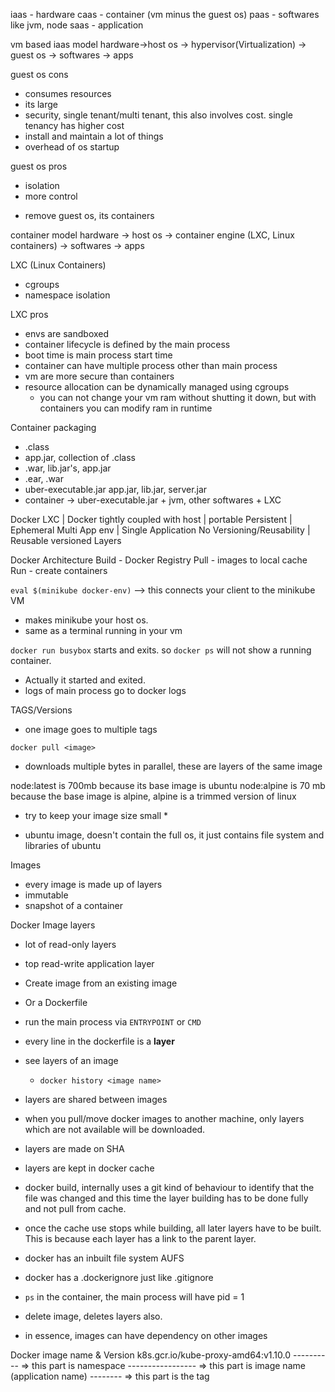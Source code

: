 iaas - hardware
caas - container (vm minus the guest os)
paas - softwares like jvm, node 
saas - application

vm based iaas model
hardware->host os -> hypervisor(Virtualization) -> guest os -> softwares -> apps

guest os cons
- consumes resources
- its large
- security, single tenant/multi tenant, this also involves cost. single tenancy has higher cost
- install and maintain a lot of things
- overhead of os startup

guest os pros
- isolation
- more control

* remove guest os, its containers

container model
hardware -> host os -> container engine (LXC, Linux containers) -> softwares -> apps

LXC (Linux Containers)
- cgroups
- namespace isolation

LXC pros
- envs are sandboxed
- container lifecycle is defined by the main process
- boot time is main process start time
- container can have multiple process other than main process
- vm are more secure than containers
- resource allocation can be dynamically managed using cgroups
    - you can not change your vm ram without shutting it down, but with containers you can modify ram in runtime

Container packaging
- .class
- app.jar, collection of .class
- .war, lib.jar's, app.jar
- .ear, .war
- uber-executable.jar app.jar, lib.jar, server.jar
- container -> uber-executable.jar + jvm, other softwares + LXC


Docker
LXC                         | Docker
tightly coupled with host   | portable
Persistent                  | Ephemeral
Multi App env               | Single Application
No Versioning/Reusability   | Reusable versioned Layers

Docker Architecture
Build - Docker Registry
Pull - images to local cache
Run - create containers

`eval $(minikube docker-env)` --> this connects your client to the minikube VM
- makes minikube your host os. 
- same as a terminal running in your vm

`docker run busybox` starts and exits. so `docker ps` will not show a running container.
- Actually it started and exited.
- logs of main process go to docker logs

TAGS/Versions
- one image goes to multiple tags

`docker pull <image>`
- downloads multiple bytes in parallel, these are layers of the same image

node:latest is 700mb because its base image is ubuntu
node:alpine is 70 mb because the base image is alpine, alpine is a trimmed version of linux
* try to keep your image size small *
- ubuntu image, doesn't contain the full os, it just contains file system and libraries of ubuntu

Images
- every image is made up of layers
- immutable
- snapshot of a container

Docker Image layers
- lot of read-only layers
- top read-write application layer

- Create image from an existing image
- Or a Dockerfile

- run the main process via `ENTRYPOINT` or `CMD`
- every line in the dockerfile is a **layer**

- see layers of an image
    - `docker history <image name>`
- layers are shared between images
- when you pull/move docker images to another machine, only layers which are not available will be downloaded.
- layers are made on SHA
- layers are kept in docker cache
- docker build, internally uses a git kind of behaviour to identify that the file was changed and this time the layer building has to be done fully and not pull from cache.
- once the cache use stops while building, all later layers have to be built. This is because each layer has a link to the parent layer.
- docker has an inbuilt file system AUFS
- docker has a .dockerignore just like .gitignore

- `ps` in the container, the main process will have pid = 1

- delete image, deletes layers also.
- in essence, images can have dependency on other images

Docker image name & Version
k8s.gcr.io/kube-proxy-amd64:v1.10.0
---------- => this part is namespace
          ----------------- => this part is image name (application name)
                           -------- => this part is the tag
